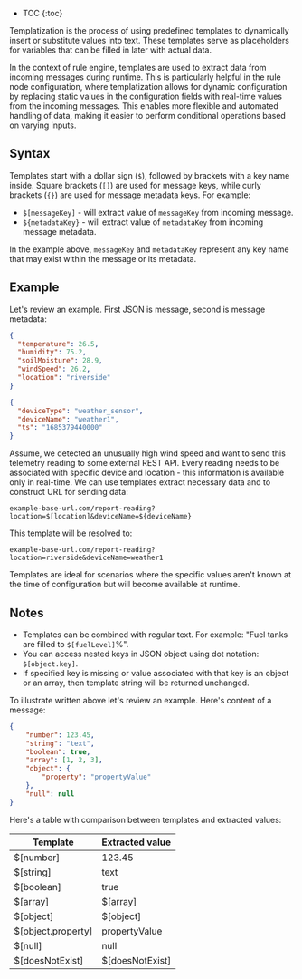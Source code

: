 * TOC
{:toc}

Templatization is the process of using predefined templates to dynamically insert or substitute values into text.
These templates serve as placeholders for variables that can be filled in later with actual data. 

In the context of rule engine, templates are used to extract data from incoming messages during runtime. 
This is particularly helpful in the rule node configuration, where templatization allows for dynamic configuration by replacing static values in the configuration fields with real-time values from the incoming messages. 
This enables more flexible and automated handling of data, making it easier to perform conditional operations based on varying inputs.

## Syntax

Templates start with a dollar sign (`$`), followed by brackets with a key name inside.
Square brackets (`[]`) are used for message keys, while curly brackets (`{}`) are used for message metadata keys.
For example: 
- `$[messageKey]` - will extract value of `messageKey` from incoming message.
- `${metadataKey}` - will extract value of `metadataKey` from incoming message metadata.

In the example above, `messageKey` and `metadataKey` represent any key name that may exist within the message or its metadata.

## Example

Let's review an example. First JSON is message, second is message metadata:

```json
{
  "temperature": 26.5,
  "humidity": 75.2,
  "soilMoisture": 28.9,
  "windSpeed": 26.2,
  "location": "riverside"
}
```
```json
{
  "deviceType": "weather_sensor",
  "deviceName": "weather1",
  "ts": "1685379440000"
}
```

Assume, we detected an unusually high wind speed and want to send this telemetry reading to some external REST API. 
Every reading needs to be associated with specific device and location - this information is available only in real-time. 
We can use templates extract necessary data and to construct URL for sending data:

`example-base-url.com/report-reading?location=$[location]&deviceName=${deviceName}` 

This template will be resolved to: 

`example-base-url.com/report-reading?location=riverside&deviceName=weather1`

Templates are ideal for scenarios where the specific values aren't known at the time of configuration but will become available at runtime.

## Notes

- Templates can be combined with regular text. For example: "Fuel tanks are filled to `$[fuelLevel]`%".
- You can access nested keys in JSON object using dot notation: `$[object.key]`.
- If specified key is missing or value associated with that key is an object or an array, then template string will be returned unchanged.

To illustrate written above let's review an example. Here's content of a message:
```json
{
    "number": 123.45,
    "string": "text",
    "boolean": true,
    "array": [1, 2, 3],
    "object": {
        "property": "propertyValue"
    },
    "null": null
}
```
Here's a table with comparison between templates and extracted values:

| **Template**       | **Extracted value** |
|--------------------|---------------------|
| $[number]          | 123.45              |
| $[string]          | text                |
| $[boolean]         | true                |
| $[array]           | $[array]            |
| $[object]          | $[object]           |
| $[object.property] | propertyValue       |
| $[null]            | null                |
| $[doesNotExist]    | $[doesNotExist]     |
